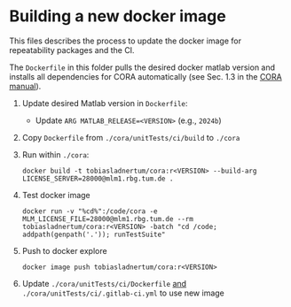 
# Building a new docker image

This files describes the process to update the docker image for repeatability packages and the CI.

The `Dockerfile` in this folder pulls the desired docker matlab version
and installs all dependencies for CORA automatically (see Sec. 1.3 in the [CORA manual](https://cora.in.tum.de/manual)).

1. Update desired Matlab version in `Dockerfile`:
    - Update `ARG MATLAB_RELEASE=<VERSION>` (e.g., `2024b`)
    
2. Copy `Dockerfile` from `./cora/unitTests/ci/build` to `./cora`
3. Run within `./cora`:

       docker build -t tobiasladnertum/cora:r<VERSION> --build-arg LICENSE_SERVER=28000@mlm1.rbg.tum.de .

4. Test docker image

       docker run -v "%cd%":/code/cora -e MLM_LICENSE_FILE=28000@mlm1.rbg.tum.de --rm tobiasladnertum/cora:r<VERSION> -batch "cd /code; addpath(genpath('.')); runTestSuite"

5. Push to docker explore

       docker image push tobiasladnertum/cora:r<VERSION>

6. Update `./cora/unitTests/ci/Dockerfile` <u>and</u> `./cora/unitTests/ci/.gitlab-ci.yml` to use new image

    

